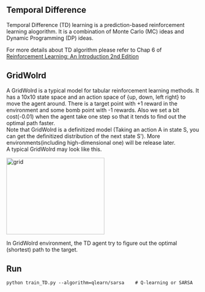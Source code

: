 ## Temporal Difference  
Temporal Difference (TD) learning is a prediction-based reinforcement learning alogorithm. It is a combination of Monte Carlo (MC) ideas and Dynamic Programming (DP) ideas.   

For more details about TD algorithm please refer to Chap 6 of [Reinforcement Learning: An Introduction 2nd Edition](http://webdocs.cs.ualberta.ca/~sutton/book/the-book.html)  

## GridWolrd  
A GridWolrd is a typical model for tabular reinforcement learning methods. It has a 10x10 state space and an action space of {up, down, left right} to move the agent around. There is a target point with +1 reward in the environment and some bomb point with -1 rewards. Also we set a bit cost(-0.01) when the agent take one step so that it tends to find out the optimal path faster.   
Note that GridWolrd is a definitized model (Taking an action A in state S, you can get the definitized distribution of the next state S'). More environments(including high-dimensional one) will be release later.  
A typical GridWolrd may look like this.   

<img src="https://github.com/borgwang/reinforce_py/raw/master/res/gridworld.png" width = "256" height = "200" alt="grid" align=center />  

In GridWolrd environment, the TD agent try to figure out the optimal (shortest) path to the target.   


## Run  
    python train_TD.py --algorithm=qlearn/sarsa    # Q-learning or SARSA
